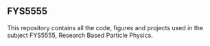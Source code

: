## FYS5555
This repository contains all the code, figures and projects used in the subject FYS5555, Research Based Particle Physics.
